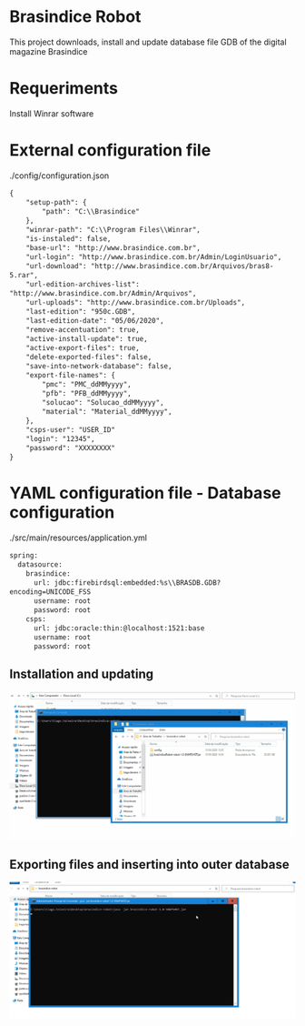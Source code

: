 # Brasindice Robot
This project downloads, install and update database file GDB of the digital magazine Brasindice

# Requeriments

Install Winrar software

# External configuration file
./config/configuration.json
```
{
    "setup-path": {
        "path": "C:\\Brasindice"
    },
    "winrar-path": "C:\\Program Files\\Winrar",
    "is-instaled": false,
    "base-url": "http://www.brasindice.com.br",
    "url-login": "http://www.brasindice.com.br/Admin/LoginUsuario",
    "url-download": "http://www.brasindice.com.br/Arquivos/bras8-5.rar",
    "url-edition-archives-list": "http://www.brasindice.com.br/Admin/Arquivos",
    "url-uploads": "http://www.brasindice.com.br/Uploads",
    "last-edition": "950c.GDB",
    "last-edition-date": "05/06/2020",
    "remove-accentuation": true,
    "active-install-update": true,
    "active-export-files": true,
    "delete-exported-files": false,
    "save-into-network-database": false,
    "export-file-names": {
        "pmc": "PMC_ddMMyyyy",
        "pfb": "PFB_ddMMyyyy",
        "solucao": "Solucao_ddMMyyyy",
        "material": "Material_ddMMyyyy",
    }, 
    "csps-user": "USER_ID"
    "login": "12345",
    "password": "XXXXXXXX"
}
```

# YAML configuration file - Database configuration
./src/main/resources/application.yml
```
spring:
  datasource:
    brasindice:
      url: jdbc:firebirdsql:embedded:%s\\BRASDB.GDB?encoding=UNICODE_FSS
      username: root
      password: root
    csps:
      url: jdbc:oracle:thin:@localhost:1521:base
      username: root
      password: root
```

## Installation and updating 
![knowhow](https://github.com/tiagoadmstz/brasindice-robot/blob/master/kh.gif)

## Exporting files and inserting into outer database
![knowhow2](https://github.com/tiagoadmstz/brasindice-robot/blob/master/kh2.gif)
